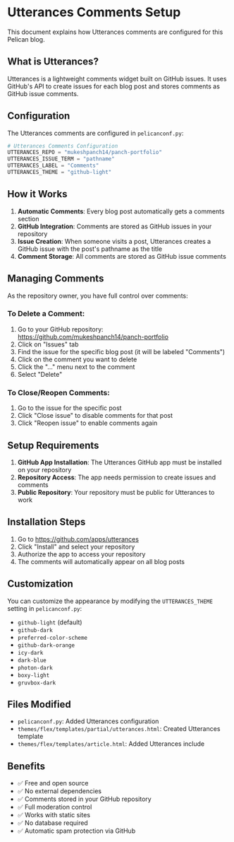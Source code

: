 # Utterances Comments Setup

This document explains how Utterances comments are configured for this Pelican blog.

## What is Utterances?

Utterances is a lightweight comments widget built on GitHub issues. It uses GitHub's API to create issues for each blog post and stores comments as GitHub issue comments.

## Configuration

The Utterances comments are configured in `pelicanconf.py`:

```python
# Utterances Comments Configuration
UTTERANCES_REPO = "mukeshpanch14/panch-portfolio"
UTTERANCES_ISSUE_TERM = "pathname"
UTTERANCES_LABEL = "Comments"
UTTERANCES_THEME = "github-light"
```

## How it Works

1. **Automatic Comments**: Every blog post automatically gets a comments section
2. **GitHub Integration**: Comments are stored as GitHub issues in your repository
3. **Issue Creation**: When someone visits a post, Utterances creates a GitHub issue with the post's pathname as the title
4. **Comment Storage**: All comments are stored as GitHub issue comments

## Managing Comments

As the repository owner, you have full control over comments:

### To Delete a Comment:
1. Go to your GitHub repository: https://github.com/mukeshpanch14/panch-portfolio
2. Click on "Issues" tab
3. Find the issue for the specific blog post (it will be labeled "Comments")
4. Click on the comment you want to delete
5. Click the "..." menu next to the comment
6. Select "Delete"

### To Close/Reopen Comments:
1. Go to the issue for the specific post
2. Click "Close issue" to disable comments for that post
3. Click "Reopen issue" to enable comments again

## Setup Requirements

1. **GitHub App Installation**: The Utterances GitHub app must be installed on your repository
2. **Repository Access**: The app needs permission to create issues and comments
3. **Public Repository**: Your repository must be public for Utterances to work

## Installation Steps

1. Go to https://github.com/apps/utterances
2. Click "Install" and select your repository
3. Authorize the app to access your repository
4. The comments will automatically appear on all blog posts

## Customization

You can customize the appearance by modifying the `UTTERANCES_THEME` setting in `pelicanconf.py`:

- `github-light` (default)
- `github-dark`
- `preferred-color-scheme`
- `github-dark-orange`
- `icy-dark`
- `dark-blue`
- `photon-dark`
- `boxy-light`
- `gruvbox-dark`

## Files Modified

- `pelicanconf.py`: Added Utterances configuration
- `themes/flex/templates/partial/utterances.html`: Created Utterances template
- `themes/flex/templates/article.html`: Added Utterances include

## Benefits

- ✅ Free and open source
- ✅ No external dependencies
- ✅ Comments stored in your GitHub repository
- ✅ Full moderation control
- ✅ Works with static sites
- ✅ No database required
- ✅ Automatic spam protection via GitHub
